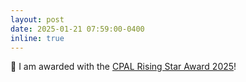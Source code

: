 ```yaml
---
layout: post
date: 2025-01-21 07:59:00-0400
inline: true
---
```


:tada: I am awarded with the <a href="https://cpal.cc/rising_stars_guidelines/">CPAL Rising Star Award 2025</a>!

